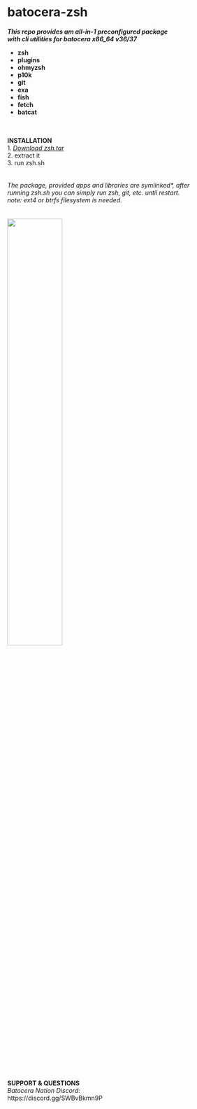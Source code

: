 # batocera-zsh
<b><i>This repo provides am all-in-1 preconfigured package <br>
with cli utilities for batocera x86_64 v36/37 </i><br>
- zsh
- plugins 
- ohmyzsh
- p10k 
- git 
- exa
- fish 
- fetch 
- batcat
<br>
<br>
<b>INSTALLATION</b> <br>
</b>1.<b> </b><i><a href=https://github.com/uureel/batocera-zsh/raw/main/zsh.tar>Download zsh.tar</a> <br> 
</b></i>2. extract it <br>
</b></i>3. run zsh.sh <br>
</font></b></i><br>
<br>
<i>The package, provided apps and libraries are symlinked*, after <br>
running zsh.sh you can simply run zsh, git, etc. until restart. <br>
note: ext4 or btrfs filesystem is needed.<br>
</i>
<br>
<br>
<img src=https://github.com/uureel/batocera-zsh/assets/116395185/1b860b58-feb3-414b-8bd3-57a12bcc064d style="width: 50%; height: 50%;"></img>
<br>
<br>
<b>SUPPORT & QUESTIONS</b> <br> 
<i>Batocera Nation Discord:</i><br>
https://discord.gg/SWBvBkmn9P
